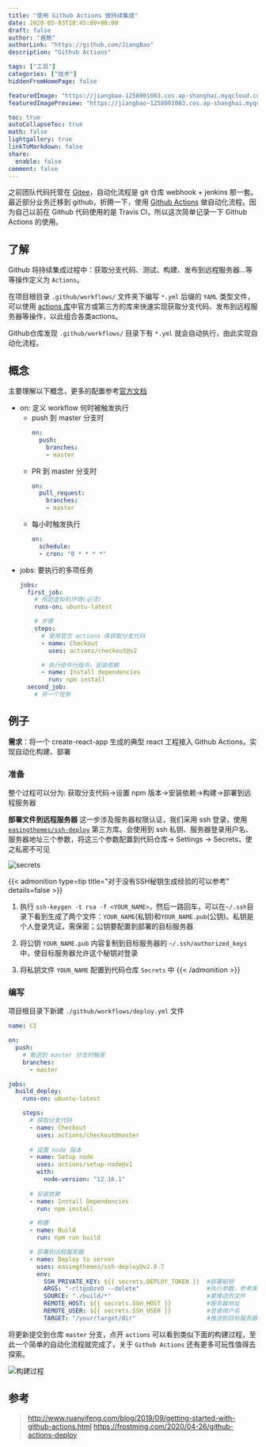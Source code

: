 ```yaml
---
title: "使用 Github Actions 做持续集成"
date: 2020-05-03T18:45:09+08:00
draft: false
author: "酱鲍"
authorLink: "https://github.com/JiangBao"
description: "Github Actions"

tags: ["工具"]
categories: ["技术"]
hiddenFromHomePage: false

featuredImage: "https://jiangbao-1258001083.cos.ap-shanghai.myqcloud.com/github-actions.jpg"
featuredImagePreview: "https://jiangbao-1258001083.cos.ap-shanghai.myqcloud.com/github-actions.jpg"

toc: true
autoCollapseToc: true
math: false
lightgallery: true
linkToMarkdown: false
share:
  enable: false
comment: false
---
```

之前团队代码托管在 [Gitee](https://gitee.com/)，自动化流程是 git 仓库 webhook + jenkins 那一套。最近部分业务迁移到 github，折腾一下，使用 [Github Actions](https://github.com/features/actions) 做自动化流程。因为自己以前在 Github 代码使用的是 Travis CI，所以这次简单记录一下 Github Actions 的使用。

## 了解
Github 将持续集成过程中：获取分支代码、测试、构建、发布到远程服务器...等等操作定义为 `Actions`。 

在项目根目录 `.github/workflows/` 文件夹下编写 `*.yml` 后缀的 `YAML` 类型文件，可以使用  [actions 库](https://github.com/marketplace?type=actions)中官方或第三方的库来快速实现获取分支代码、发布到远程服务器等操作，以此组合各类actions。  

Github仓库发现 `.github/workflows/` 目录下有 `*.yml` 就会自动执行，由此实现自动化流程。

## 概念
主要理解以下概念，更多的配置参考[官方文档](https://help.github.com/en/actions/reference/workflow-syntax-for-github-actions)

* on: 定义 workflow 何时被触发执行
  * push 到 master 分支时
    ```yaml
    on:
      push:
        branches:
        - master
    ```
  * PR 到 master 分支时
    ```yaml
    on:
      pull_request:
        branches:
        - master
    ```
  * 每小时触发执行
    ```yaml
    on:
      schedule:
      - cron: "0 * * * *"
    ```
* jobs: 要执行的多项任务
  ```yaml
  jobs:
    first_job:
      # 指定虚拟机环境(必须)
      runs-on: ubuntu-latest

      # 步骤
      steps:
        # 使用官方 actions 库获取分支代码
        - name: Checkout
          uses: actions/checkout@v2

        # 执行命令行指令，安装依赖
        - name: Install dependencies
          run: npm install
    second_job:
      # 另一个任务
  ```

## 例子
**需求**：将一个 create-react-app 生成的典型 react 工程接入 Github Actions，实现自动化构建、部署
### 准备
整个过程可以分为: 获取分支代码->设置 npm 版本->安装依赖->构建->部署到远程服务器

**部署文件到远程服务器** 这一步涉及服务器权限认证，我们采用 ssh 登录，使用 [`easingthemes/ssh-deploy`](https://github.com/marketplace/actions/ssh-deploy) 第三方库。会使用到 ssh 私钥、服务器登录用户名、服务器地址三个参数，将这三个参数配置到代码仓库-> Settings -> Secrets，使之私密不可见

![secrets](https://jiangbao-1258001083.cos.ap-shanghai.myqcloud.com/github-actions-secrets.jpg)

{{< admonition type=tip title="对于没有SSH秘钥生成经验的可以参考" details=false >}}
1. 执行 `ssh-keygen -t rsa -f <YOUR_NAME>`，然后一路回车，可以在`~/.ssh`目录下看到生成了两个文件：`YOUR_NAME`(私钥)和`YOUR_NAME.pub`(公钥)。私钥是个人登录凭证，需保密；公钥要配置到部署的目标服务器

2. 将公钥 `YOUR_NAME.pub` 内容复制到目标服务器的 `~/.ssh/authorized_keys` 中，使目标服务器允许这个秘钥对登录

3. 将私钥文件 `YOUR_NAME` 配置到代码仓库 `Secrets` 中
{{< /admonition >}}

### 编写
项目根目录下新建 `./github/workflows/deploy.yml` 文件
```yaml
name: CI

on:
  push:
    # 推送到 master 分支时触发
    branches:
      - master

jobs:
  build_deploy:
    runs-on: ubuntu-latest

    steps:
      # 获取分支代码
      - name: Checkout
        uses: actions/checkout@master
      
      # 设置 node 版本
      - name: Setup node
        uses: actions/setup-node@v1
        with:
          node-version: "12.16.1"
      
      # 安装依赖
      - name: Install Dependencies
        run: npm install

      # 构建
      - name: Build
        run: npm run build

      # 部署到远程服务器
      - name: Deploy to server
        uses: easingthemes/ssh-deploy@v2.0.7
        env:
          SSH_PRIVATE_KEY: ${{ secrets.DEPLOY_TOKEN }}  #部署秘钥
          ARGS: "-rltgoDzvO --delete"                   #执行参数，参考库文档
          SOURCE: "./build/*"                           #要推送的文件
          REMOTE_HOST: ${{ secrets.SSH_HOST }}          #服务器地址
          REMOTE_USER: ${{ secrets.SSH_USER }}          #登录用户名
          TARGET: "/your/target/dir"                    #推送到目标服务器的路径
```
将更新提交到仓库 `master` 分支，点开 `actions` 可以看到类似下面的构建过程，至此一个简单的自动化流程就完成了，关于 `Github Actions` 还有更多可玩性值得去探索。

![构建过程](https://jiangbao-1258001083.cos.ap-shanghai.myqcloud.com/github-actions-demo.jpg)

## 参考
> http://www.ruanyifeng.com/blog/2019/09/getting-started-with-github-actions.html
> https://frostming.com/2020/04-26/github-actions-deploy